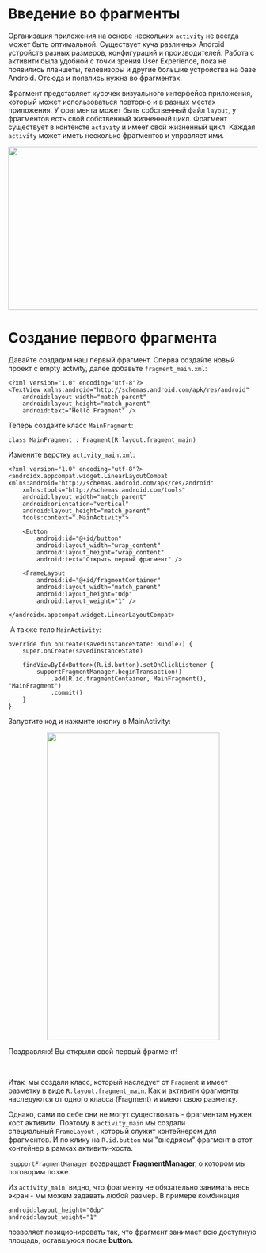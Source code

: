 <h1>Введение во фрагменты</h1>

<p>Организация приложения на основе нескольких <code>activity</code> не всегда может быть оптимальной. Существует куча различных Android устройств разных размеров, конфигураций и производителей. Работа с активити была удобной с точки зрения User Experience, пока не появились планшеты, телевизоры и другие большие устройства на базе Android. Отсюда и появлись нужна во фрагментах.</p>

<p>Фрагмент представляет кусочек визуального интерфейса приложения, который может использоваться повторно и в разных местах приложения. У фрагмента может быть собственный файл <code>layout</code>, у фрагментов есть свой собственный жизненный цикл. Фрагмент существует в контексте <code>activity</code> и имеет свой жизненный цикл. Каждая <code>activity</code> может иметь несколько фрагментов и управляет ими.</p>

<p style="text-align: center;"><img alt="" height="330" name="image.png" src="https://ucarecdn.com/b4084f31-4565-4044-a2a7-cfd90e1b16d8/" width="584"></p>



<h1>Создание первого фрагмента</h1>

<p>Давайте создадим наш первый фрагмент. Сперва создайте новый проект с empty activity, далее добавьте <code>fragment_main.xml</code>:</p>

<pre><code>&lt;?xml version="1.0" encoding="utf-8"?&gt;
&lt;TextView xmlns:android="http://schemas.android.com/apk/res/android"
    android:layout_width="match_parent"
    android:layout_height="match_parent"
    android:text="Hello Fragment" /&gt;</code></pre>

<p>Теперь создайте класс <code>MainFragment</code>:</p>

<pre><code>class MainFragment : Fragment(R.layout.fragment_main)</code></pre>

<p>Измените верстку <code>activity_main.xml</code>:</p>

<pre><code>&lt;?xml version="1.0" encoding="utf-8"?&gt;
&lt;androidx.appcompat.widget.LinearLayoutCompat xmlns:android="http://schemas.android.com/apk/res/android"
    xmlns:tools="http://schemas.android.com/tools"
    android:layout_width="match_parent"
    android:orientation="vertical"
    android:layout_height="match_parent"
    tools:context=".MainActivity"&gt;

    &lt;Button
        android:id="@+id/button"
        android:layout_width="wrap_content"
        android:layout_height="wrap_content"
        android:text="Открыть первый фрагмент" /&gt;

    &lt;FrameLayout
        android:id="@+id/fragmentContainer"
        android:layout_width="match_parent"
        android:layout_height="0dp"
        android:layout_weight="1" /&gt;

&lt;/androidx.appcompat.widget.LinearLayoutCompat&gt;</code></pre>

<p> А также тело <code>MainActivity</code>: </p>

<pre><code>override fun onCreate(savedInstanceState: Bundle?) {
    super.onCreate(savedInstanceState)

    findViewById&lt;Button&gt;(R.id.button).setOnClickListener {
        supportFragmentManager.beginTransaction()
            .add(R.id.fragmentContainer, MainFragment(), "MainFragment")
            .commit()
    }
}</code></pre>

<p>Запустите код и нажмите кнопку в MainActivity:</p>

<p style="text-align: center;"><img alt="" height="621" name="Screenshot_1649784002.png" src="https://ucarecdn.com/8a651a11-b78c-48d6-a302-d7013e270325/" width="349"></p>

<p>Поздравляю! Вы открыли свой первый фрагмент! </p>

<p> </p>

<p>Итак  мы создали класс, который наследует от <code>Fragment</code> и имеет разметку в виде <code>R.layout.fragment_main</code>. Как и активити фрагменты наследуются от одного класса (Fragment) и имеют свою разметку.</p>

<p>Однако, сами по себе они не могут существовать - фрагментам нужен хост активити. Поэтому в <code>activity_main</code> мы создали специальный <code>FrameLayout</code> , который служит контейнером для фрагментов. И по клику на <code>R.id.button</code> мы "внедряем" фрагмент в этот контейнер в рамках активити-хоста.</p>

<p> <code>supportFragmentManager</code> возвращает <strong>FragmentManager, </strong>о котором мы поговорим позже. </p>

<p>Из <code>activity_main</code>  видно, что фрагменту не обязательно занимать весь экран - мы можем задавать любой размер. В примере комбинация</p>

<pre><code>android:layout_height="0dp"
android:layout_weight="1"</code></pre>

<p>позволяет позиционировать так, что фрагмент занимает всю доступную площадь, оставшуюся после <strong>button. </strong></p>


